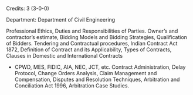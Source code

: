 Credits: 3 (3-0-0)

Department: Department of Civil Engineering

Professional Ethics, Duties and Responsibilities of Parties. Owner’s and contractor’s estimate, Bidding Models and Bidding Strategies, Qualification of Bidders. Tendering and Contractual procedures, Indian Contract Act 1872, Definition of Contract and its Applicability, Types of Contracts, Clauses in Domestic and International Contracts
- CPWD, MES, FIDIC, AIA, NEC, JCT, etc. Contract Administration, Delay Protocol, Change Orders Analysis, Claim Management and Compensation, Disputes and Resolution Techniques, Arbitration and Conciliation Act 1996, Arbitration Case Studies.